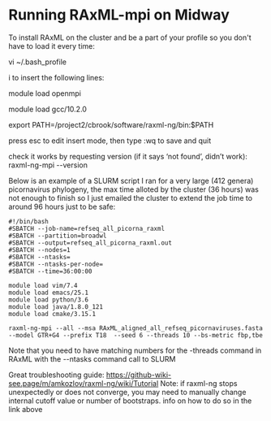 # Running RAxML-mpi on Midway

To install RAxML on the cluster and be a part of your profile so you don't have to load it every time:

vi ~/.bash_profile

i to insert the following lines: 

module load openmpi

module load gcc/10.2.0

export PATH=/project2/cbrook/software/raxml-ng/bin:$PATH

press esc to edit insert mode, then type :wq to save and quit

check it works by requesting version (if it says ‘not found’, didn’t work):
raxml-ng-mpi --version


Below is an example of a SLURM script I ran for a very large (412 genera) 
picornavirus phylogeny, the max time alloted by the cluster (36 hours) was not
enough to finish so I just emailed the cluster to extend the job time to around
96 hours just to be safe: 

```
#!/bin/bash
#SBATCH --job-name=refseq_all_picorna_raxml
#SBATCH --partition=broadwl
#SBATCH --output=refseq_all_picorna_raxml.out
#SBATCH --nodes=1
#SBATCH --ntasks=
#SBATCH --ntasks-per-node=
#SBATCH --time=36:00:00

module load vim/7.4
module load emacs/25.1
module load python/3.6
module load java/1.8.0_121
module load cmake/3.15.1

raxml-ng-mpi --all --msa RAxML_aligned_all_refseq_picornaviruses.fasta --model GTR+G4 --prefix T18  --seed 6 --threads 10 --bs-metric fbp,tbe
```

Note that you need to have matching numbers for the -threads command in RAxML with the --ntasks command
call to SLURM


Great troubleshooting guide: https://github-wiki-see.page/m/amkozlov/raxml-ng/wiki/Tutorial
Note: if raxml-ng stops unexpectedly or does not converge, you may need to manually change internal cutoff value or number of bootstraps. info on how to do so in the link above

